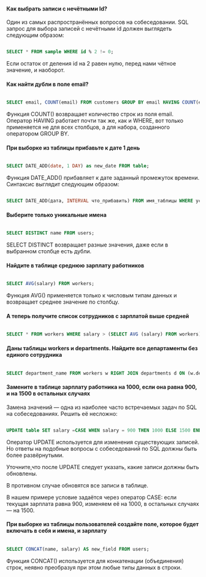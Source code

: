 #### Как выбрать записи с нечётными Id?

Один из самых распространённых вопросов на собеседовании. SQL запрос для выбора записей с нечётными id должен выглядеть следующим образом:

  

```sql

SELECT * FROM sample WHERE id % 2 != 0;

```

  

Если остаток от деления id на 2 равен нулю, перед нами чётное значение, и наоборот.

  

#### Как найти дубли в поле email?

  

```sql

SELECT email, COUNT(email) FROM customers GROUP BY email HAVING COUNT(email) > 1;

```

  

Функция COUNT() возвращает количество строк из поля email. Оператор HAVING работает почти так же, как и WHERE, вот только применяется не для всех столбцов, а для набора, созданного оператором GROUP BY.

  

#### При выборке из таблицы прибавьте к дате 1 день

  

```sql

SELECT DATE_ADD(date, 1 DAY) as new_date FROM table;

```

  

Функция DATE_ADD() прибавляет к дате заданный промежуток времени. Синтаксис выглядит следующим образом:

  

```sql

SELECT DATE_ADD(дата, INTERVAL что_прибавить) FROM имя_таблицы WHERE условие;

```

  

#### Выберите только уникальные имена

  

```sql

SELECT DISTINCT name FROM users;

```

  

SELECT DISTINCT возвращает разные значения, даже если в выбранном столбце есть дубли.

  

#### Найдите в таблице среднюю зарплату работников

  

```sql

SELECT AVG(salary) FROM workers;

```

  

Функция AVG() применяется только к числовым типам данных и возвращает среднее значение по столбцу.

  

#### А теперь получите список сотрудников с зарплатой выше средней

  

```sql

SELECT * FROM workers WHERE salary > (SELECT AVG (salary) FROM workers);

```

  

#### Даны таблицы workers и departments. Найдите все департаменты без единого сотрудника

  

```sql

SELECT department_name FROM workers w RIGHT JOIN departments d ON (w.department_id = d.department_id)WHERE first_name IS NULL;

```

  

#### Замените в таблице зарплату работника на 1000, если она равна 900, и на 1500 в остальных случаях

Замена значений — одна из наиболее часто встречаемых задач по SQL на собеседованиях. Решить её несложно:

  

```sql

UPDATE table SET salary =CASE WHEN salary = 900 THEN 1000 ELSE 1500 END;

```

  

Оператор UPDATE используется для изменения существующих записей. Но ответы на подобные вопросы с собеседований по SQL должны быть более развёрнутыми.

Уточните,что после UPDATE следует указать, какие записи должны быть обновлены.

В противном случае обновятся все записи в таблице.

В нашем примере условие задаётся через оператор CASE: если текущая зарплата равна 900, изменяем её на 1000, в остальных случаях — на 1500.

  

#### При выборке из таблицы пользователей создайте поле, которое будет включать в себя и имена, и зарплату

  

```sql

SELECT CONCAT(name, salary) AS new_field FROM users;

```

  

Функция CONCAT() используется для конкатенации (объединения) строк, неявно преобразуя при этом любые типы данных в строки.